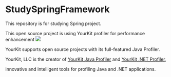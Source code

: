 # StudySpringFramework

This repository is for studying Spring project. 

This open source project is using YourKit profiler for performance enhancement
<img src="https://www.yourkit.com/images/yklogo.png"></img>

<p>YourKit supports open source projects with its full-featured Java Profiler.</p>
<p>YourKit, LLC is the creator of <a href="https://www.yourkit.com/java/profiler/">YourKit Java Profiler</a>
and <a href="https://www.yourkit.com/.net/profiler/">YourKit .NET Profiler</a>,</p>
<p>innovative and intelligent tools for profiling Java and .NET applications.</p>
